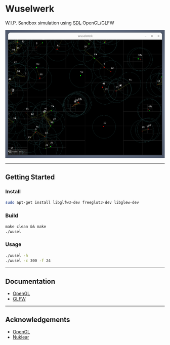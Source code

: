 # Wuselwerk

W.I.P. Sandbox simulation using ~~[SDL](https://www.libsdl.org/)~~ OpenGL/GLFW

![screenshot](./assets/screenshot.png)

---

## Getting Started

### Install

```bash
sudo apt-get install libglfw3-dev freeglut3-dev libglew-dev
```

### Build

```
make clean && make
./wusel
```

### Usage

```bash
./wusel -h
./wusel -c 300 -f 24
```
---

## Documentation

 * [OpenGL](https://docs.gl/)
 * [GLFW](https://www.glfw.org/docs/latest/)

---

## Acknowledgements

 * [OpenGL](https://www.opengl.org/)
 * [Nuklear](https://github.com/Immediate-Mode-UI/Nuklear)

